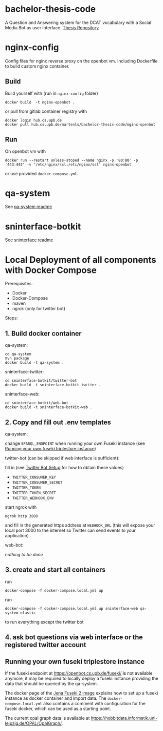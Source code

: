 # bachelor-thesis-code

A Question and Answering system for the DCAT vocabulary with a Social Media Bot as user interface.
[Thesis Repository](https://git.cs.upb.de/martenls/bachelor-thesis)

# nginx-config

Config files for nginx reverse proxy on the openbot vm.
Including Dockerfile to build custom nginx container.

## Build

Build yourself with (run in `nginx-config` folder)
```
docker build  -t nginx-openbot .
```
 or pull from gitlab container registry with 
```
docker login hub.cs.upb.de
docker pull hub.cs.upb.de/martenls/bachelor-thesis-code/nginx-openbot
```

## Run

On openbot vm with
```
docker run --restart unless-stoped --name nginx -p '80:80' -p '443:443' -v '/etc/nginx/ssl:/etc/nginx/ssl' nginx-openbot
```
 or use provided `docker-compose.yml`.



# qa-system

See [qa-system readme](qa-system/README.md)


# sninterface-botkit

See [sninterface readme](sninterface-botkit/README.md)


# Local Deployment of all components with Docker Compose

Prerequisites:
  - Docker
  - Docker-Compose
  - maven
  - ngrok (only for twitter bot)


Steps:

## 1. Build docker container

qa-system:

    cd qa-system
    mvn package
    docker build -t qa-system .

sninterface-twitter:

    cd sninterface-botkit/twitter-bot
    docker build -t sninterface-botkit-twitter . 

sninterface-web:

    cd sninterface-botkit/web-bot
    docker build -t sninterface-botkit-web .

## 2. Copy and fill out .env templates

qa-system:

change `SPARQL_ENDPOINT` when running your own Fuseki instance (see [Running your own fuseki triplestore instance](#running-your-own-fuseki-triplestore-instance))

twitter-bot (can be skipped if web interface is sufficient):

fill in (see [Twitter Bot Setup](docs/twitter-bot-account.md) for how to obtain these values)
- `TWITTER_CONSUMER_KEY`
- `TWITTER_CONSUMER_SECRET`
- `TWITTER_TOKEN`
- `TWITTER_TOKEN_SECRET` 
- `TWITTER_WEBHOOK_ENV`


start ngrok with

    ngrok http 3000

and fill in the generated https address at `WEBHOOK_URL` (this will expose your local port 3000 to the internet so Twitter can send events to your application)

web-bot:

*nothing to be done*


## 3. create and start all containers

run 

    docker-compose -f docker-compose.local.yml up

run 

    docker-compose -f docker-compose.local.yml up sninterface-web qa-system elastic

to run everything except the twitter bot 


## 4. ask bot questions via web interface or the registered twitter account

## Running your own fuseki triplestore instance

If the fuseki endpoint at <https://openbot.cs.upb.de/fuseki/> is not available anymore, it may be required to locally deploy a fuseki instance providing the data that should be queried by the qa-system.

The docker page of the [Jena Fuseki 2 image](https://hub.docker.com/r/stain/jena-fuseki) explains how to set up a fuseki instance as docker container and import data. The `docker-compose.local.yml` also contains a comment with configuration for the fuseki docker, which can be used as a starting point.

The current opal graph data is available at <https://hobbitdata.informatik.uni-leipzig.de/OPAL/OpalGraph/>.